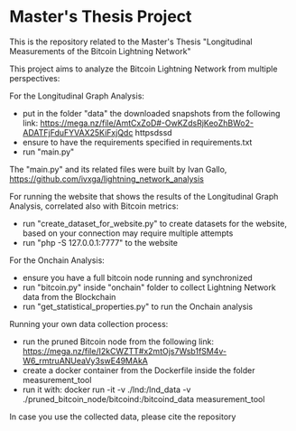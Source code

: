 # Master's Thesis Project


This is the repository related to the Master's Thesis "Longitudinal Measurements of the Bitcoin Lightning Network" 

This project aims to analyze the Bitcoin Lightning Network from multiple perspectives:

For the Longitudinal Graph Analysis:
- put in the folder "data" the downloaded snapshots from the following link: https://mega.nz/file/AmtCxZoD#-OwKZdsRjKeoZhBWo2-ADATFjFduFYVAX25KiFxjQdc
httpsdssd
- ensure to have the requirements specified in requirements.txt 
- run "main.py"
  
The "main.py" and its related files were built by Ivan Gallo, https://github.com/ivxga/lightning_network_analysis

For running the website that shows the results of the Longitudinal Graph Analysis, correlated also with Bitcoin metrics:
- run "create_dataset_for_website.py" to create datasets for the website, based on your connection may require multiple attempts
- run "php -S 127.0.0.1:7777" to the website

For the Onchain Analysis:
- ensure you have a full bitcoin node running and synchronized
- run "bitcoin.py" inside "onchain" folder to collect Lightning Network data from the Blockchain
- run "get_statistical_properties.py" to run the Onchain analysis

Running your own data collection process:
- run the pruned Bitcoin node from the following link: https://mega.nz/file/I2kCWZTT#x2mtOjs7Wsb1fSM4v-W6_rmtruANUeaVy3swE49MAkA
- create a docker container from the Dockerfile inside the folder measurement_tool
- run it with:
docker run -it -v ./lnd:/lnd_data -v ./pruned_bitcoin_node/bitcoind:/bitcoind_data measurement_tool


In case you use the collected data, please cite the repository
